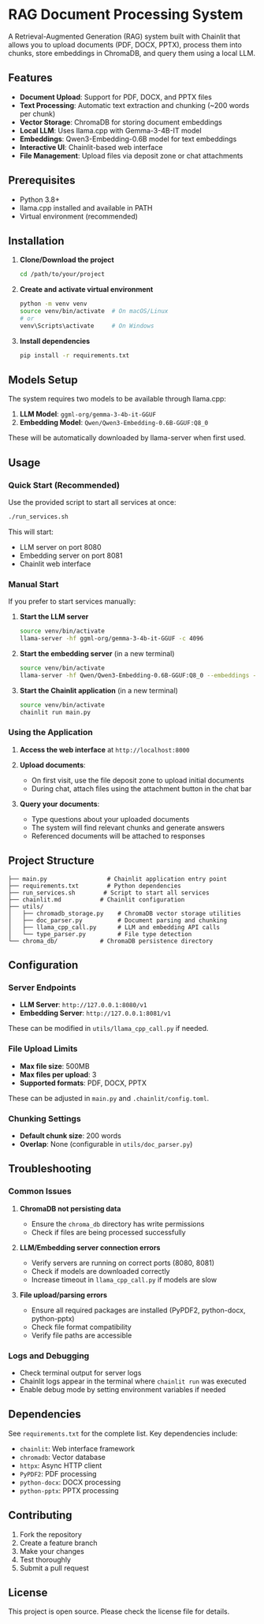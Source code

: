 # RAG Document Processing System

A Retrieval-Augmented Generation (RAG) system built with Chainlit that allows you to upload documents (PDF, DOCX, PPTX), process them into chunks, store embeddings in ChromaDB, and query them using a local LLM.

## Features

- **Document Upload**: Support for PDF, DOCX, and PPTX files
- **Text Processing**: Automatic text extraction and chunking (~200 words per chunk)
- **Vector Storage**: ChromaDB for storing document embeddings
- **Local LLM**: Uses llama.cpp with Gemma-3-4B-IT model
- **Embeddings**: Qwen3-Embedding-0.6B model for text embeddings
- **Interactive UI**: Chainlit-based web interface
- **File Management**: Upload files via deposit zone or chat attachments

## Prerequisites

- Python 3.8+
- llama.cpp installed and available in PATH
- Virtual environment (recommended)

## Installation

1. **Clone/Download the project**
   ```bash
   cd /path/to/your/project
   ```

2. **Create and activate virtual environment**
   ```bash
   python -m venv venv
   source venv/bin/activate  # On macOS/Linux
   # or
   venv\Scripts\activate     # On Windows
   ```

3. **Install dependencies**
   ```bash
   pip install -r requirements.txt
   ```

## Models Setup

The system requires two models to be available through llama.cpp:

1. **LLM Model**: `ggml-org/gemma-3-4b-it-GGUF`
2. **Embedding Model**: `Qwen/Qwen3-Embedding-0.6B-GGUF:Q8_0`

These will be automatically downloaded by llama-server when first used.

## Usage

### Quick Start (Recommended)

Use the provided script to start all services at once:

```bash
./run_services.sh
```

This will start:
- LLM server on port 8080
- Embedding server on port 8081
- Chainlit web interface

### Manual Start

If you prefer to start services manually:

1. **Start the LLM server**
   ```bash
   source venv/bin/activate
   llama-server -hf ggml-org/gemma-3-4b-it-GGUF -c 4096
   ```

2. **Start the embedding server** (in a new terminal)
   ```bash
   source venv/bin/activate
   llama-server -hf Qwen/Qwen3-Embedding-0.6B-GGUF:Q8_0 --embeddings --port 8081
   ```

3. **Start the Chainlit application** (in a new terminal)
   ```bash
   source venv/bin/activate
   chainlit run main.py
   ```

### Using the Application

1. **Access the web interface** at `http://localhost:8000`

2. **Upload documents**:
   - On first visit, use the file deposit zone to upload initial documents
   - During chat, attach files using the attachment button in the chat bar

3. **Query your documents**:
   - Type questions about your uploaded documents
   - The system will find relevant chunks and generate answers
   - Referenced documents will be attached to responses

## Project Structure

```
├── main.py                 # Chainlit application entry point
├── requirements.txt        # Python dependencies
├── run_services.sh        # Script to start all services
├── chainlit.md           # Chainlit configuration
├── utils/
│   ├── chromadb_storage.py    # ChromaDB vector storage utilities
│   ├── doc_parser.py          # Document parsing and chunking
│   ├── llama_cpp_call.py      # LLM and embedding API calls
│   └── type_parser.py         # File type detection
└── chroma_db/            # ChromaDB persistence directory
```

## Configuration

### Server Endpoints

- **LLM Server**: `http://127.0.0.1:8080/v1`
- **Embedding Server**: `http://127.0.0.1:8081/v1`

These can be modified in `utils/llama_cpp_call.py` if needed.

### File Upload Limits

- **Max file size**: 500MB
- **Max files per upload**: 3
- **Supported formats**: PDF, DOCX, PPTX

These can be adjusted in `main.py` and `.chainlit/config.toml`.

### Chunking Settings

- **Default chunk size**: 200 words
- **Overlap**: None (configurable in `utils/doc_parser.py`)

## Troubleshooting

### Common Issues

1. **ChromaDB not persisting data**
   - Ensure the `chroma_db` directory has write permissions
   - Check if files are being processed successfully

2. **LLM/Embedding server connection errors**
   - Verify servers are running on correct ports (8080, 8081)
   - Check if models are downloaded correctly
   - Increase timeout in `llama_cpp_call.py` if models are slow

3. **File upload/parsing errors**
   - Ensure all required packages are installed (PyPDF2, python-docx, python-pptx)
   - Check file format compatibility
   - Verify file paths are accessible

### Logs and Debugging

- Check terminal output for server logs
- Chainlit logs appear in the terminal where `chainlit run` was executed
- Enable debug mode by setting environment variables if needed

## Dependencies

See `requirements.txt` for the complete list. Key dependencies include:

- `chainlit`: Web interface framework
- `chromadb`: Vector database
- `httpx`: Async HTTP client
- `PyPDF2`: PDF processing
- `python-docx`: DOCX processing
- `python-pptx`: PPTX processing

## Contributing

1. Fork the repository
2. Create a feature branch
3. Make your changes
4. Test thoroughly
5. Submit a pull request

## License

This project is open source. Please check the license file for details.

